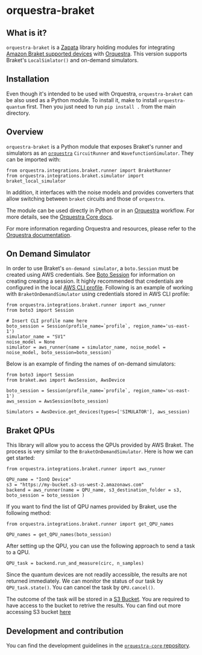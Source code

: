 # orquestra-braket

## What is it?

`orquestra-braket` is a [Zapata](https://www.zapatacomputing.com) library holding modules for integrating [Amazon Braket supported devices](https://docs.aws.amazon.com/braket/latest/developerguide/braket-devices.html) with [Orquestra](https://www.zapatacomputing.com/orquestra/). This version supports Braket's `LocalSimlator()` and on-demand simulators.

## Installation

Even though it's intended to be used with Orquestra, `orquestra-braket` can be also used as a Python module.
To install it, make to install `orquestra-quantum` first. Then you just need to run `pip install .` from the main directory.

## Overview

`orquestra-braket` is a Python module that exposes Braket's runner and simulators as an [`orquestra`](https://github.com/zapatacomputing/orquestra-quantum/blob/main/src/orquestra/quantum/api/backend.py) `CircuitRunner` and `WavefunctionSimulator`. They can be imported with:

```
from orquestra.integrations.braket.runner import BraketRunner
from orquestra.integrations.braket.simulator import braket_local_simulator
```

In addition, it interfaces with the noise models and provides converters that allow switching between `braket` circuits and those of `orquestra`.

The module can be used directly in Python or in an [Orquestra](https://www.orquestra.io) workflow.
For more details, see the [Orquestra Core docs](https://zapatacomputing.github.io/orquestra-core/index.html).

For more information regarding Orquestra and resources, please refer to the [Orquestra documentation](https://www.orquestra.io/docs).

## On Demand Simulator

In order to use Braket's `on-demand simulator`, a `boto.Session` must be created using AWS credentials. See [Boto Session](https://boto3.amazonaws.com/v1/documentation/api/latest/reference/core/session.html) for information on creating creating a session. It highly recommended that credentials are configured in the local [AWS CLI profile](https://docs.aws.amazon.com/braket/latest/developerguide/braket-using-boto3-profiles-step-2.html). Following is an example of working with `BraketOnDemandSimulator` using credentials stored in AWS CLI profile:

```
from orquestra.integrations.braket.runner import aws_runner
from boto3 import Session

# Insert CLI profile name here
boto_session = Session(profile_name=`profile`, region_name='us-east-1')
simulator_name = "SV1"
noise_model = None
simulator = aws_runner(name = simulator_name, noise_model = noise_model, boto_session=boto_session)

```

Below is an example of finding the names of on-demand simulators:

```
from boto3 import Session
from braket.aws import AwsSession, AwsDevice

boto_session = Session(profile_name=`profile`, region_name='us-east-1')
aws_session = AwsSession(boto_session)

Simulators = AwsDevice.get_devices(types=['SIMULATOR'], aws_session)
```

## Braket QPUs

This library will allow you to access the QPUs provided by AWS Braket. The process is very similar to the `BraketOnDemandSimulator`. Here is how we can get started:

```
from orquestra.integrations.braket.runner import aws_runner

QPU_name = "IonQ Device"
s3 = "https://my-bucket.s3-us-west-2.amazonaws.com"
backend = aws_runner(name = QPU_name, s3_destination_folder = s3, boto_session = boto_session )
```

If you want to find the list of QPU names provided by Braket, use the following method:

```
from orquestra.integrations.braket.runner import get_QPU_names

QPU_names = get_QPU_names(boto_session)
```

After setting up the QPU, you can use the following approach to send a task to a QPU.

```
QPU_task = backend.run_and_measure(circ, n_samples)
```

Since the quantum devices are not readily accessible, the results are not returned immediately. We can monitor the status of our task by `QPU_task.state()`. You can cancel the task by `QPU.cancel()`.

The outcome of the task will be stored in a [S3 Bucket](https://aws.amazon.com/s3/). You are required to have access to the bucket to retrive the results. You can find out more accessing S3 bucket [here](https://docs.aws.amazon.com/AmazonS3/latest/userguide/access-bucket-intro.html)

## Development and contribution

You can find the development guidelines in the [`orquestra-core` repository](https://github.com/zapatacomputing/orquestra-core/blob/main/CONTRIBUTING.md).
